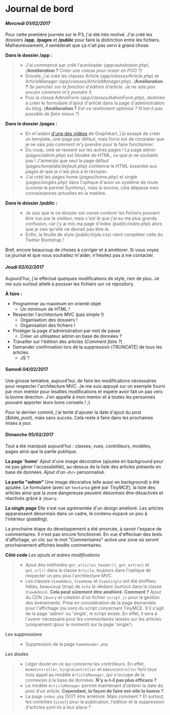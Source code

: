 Journal de bord
=======

#### *Mercredi 01/02/2017*

Pour cette première journée sur le P3, j'ai été très motivé. J'ai créé les dossiers **/app**, **/pages** et **/public** pour faire la distinction entre les fichiers. Malheureusement, il semblerait que ça n'ait pas servi à grand chose.

**Dans le dossier /app :**

>  - J'ai commencé par créé l'autoloader (*app/autoloader.php*). (**Amélioration ?** *Créer une classe pour rester en POO ?*)
>  - Ensuite, j'ai créé les classes Article (*app/classes/Article.php*) et ArticleManager (*app/classes/ArticleManager.php*). (**Amélioration
> ?** *Se pencher sur la fonction d'édition d'article. Je ne sais pas
> encore comment m'y prendre !*)
>  - Puis la classe AdminForm (*app/classes/AdminForm.php*), destinée à créer le formulaire d'ajout d'article dans la page d'administration du
> blog. (**Amélioration ?** *Est-ce réellement optimisé ? N'est-il pas
> possible de faire mieux ?*)

**Dans le dossier /pages :**

> - En m'aidant [d'une des vidéos](https://www.youtube.com/watch?v=sqiP39cH5K4) de Graphikart,
> j'ai essayé de créer un template, une page par défaut, mais force est
> de constater que je ne sais pas comment m'y prendre pour la faire
> fonctionner.
>  - Du coup, cela se ressent sur les autres pages ! La page admin (*pages/admin.php*) est blindée de HTML, ce que je ne souhaite pas !
> J'aimerais que seul la page défaut (*pages/template/default.php*)
> contienne le HTML essentiel aux pages et que je n'aie plus à le
> recopier.
>  - J'ai créé les pages home (*pages/home.php*) et single (*pages/singles.php*) dans l'optique d'avoir un système de route
> (comme le permet Symfony), mais là encore, cela dépasse mes
> connaissances actuelles en la matière.

**Dans le dossier /public :**

>  - Je sais que le ce dossier est censé contenir les fichiers pouvant être vus par le visiteur, mais c'est là que j'ai eu ma plus grande
> confusion, car j'y ai mis ma page d'index (*public/index.php*) alors
> que je sais qu'elle ne devrait pas être là.
>  - Enfin, la feuille de style (*public/style.css*) vient compléter celle du Twitter Bootstrap !

Bref, encore beaucoup de choses à corriger et à améliorer. Si vous voyez ce journal et que vous souhaitez m'aider, n'hésitez pas à me contacter.

#### *Jeudi 02/02/2017*

Aujourd'hui, j'ai effectué quelques modifications de style, rien de plus. Je me suis surtout attelé à pousser les fichiers sur ce repository.

**À faire :**

 - Programmer au maximum en orienté objet
	 - Un minimum de HTML !
 - Respecter l'architecture MVC (pas simple !)
	 - Organisation des dossiers !
	 - Organisation des fichiers !
 - Protéger la page d'administration par mot de passe
	 - Créer un utilisateur admin en base de données ?
 - Travailler sur l'édition des articles (*Comment faire ?*)
 - Demander confirmation lors de la suppression (*TRUNCATE*) de tous les articles
	 - JS ?

#### Samedi 04/02/2017

Une grosse tentative, aujourd'hui, de faire les modifications nécessaires pour respecter l'architecture MVC. Je me suis appuyé sur un exemple fourni par mon mentor pour lesdites modifications et espère avoir fait un pas vers la bonne direction. J'en appelle à mon mentor et à toutes les personnes pouvant apporter leurs bons conseils ! ;)

Pour le dernier commit, j'ai tenté d'ajouter la date d'ajout du post (*$date_post*), mais sans succès. Cela reste à faire dans les prochaines mises à jour.

#### Dimanche 05/02/2017

Tout a été manipulé aujourd'hui : classes, vues, contrôleurs, modèles, pages ainsi que la partie publique.

**La page '*home*'**
Ajout d'une image décorative (ajoutée en background pour ne pas gêner l'accessibilité), au-dessus de la liste des articles présents en base de données. Ajout d'un `<hr>` personnalisé.

**La partie "*admin*"**
Une image décorative (elle aussi en background) a été ajoutée. Le formulaire (avec un `textarea` géré par *TinyMCE*), la liste des articles ainsi que la zone dangereuse peuvent désormais être désactivés et réactivés grâce à `jQuery`.

**La *single page*** 
Elle s'est vue agrémentée d'un design amélioré. Les articles apparaissent désormais dans un cadre, le contenu espacé un peu à l'intérieur (*padding*).

La prochaine étape du développement a été amorcée, à savoir l'espace de commentaires. Il n'est pas encore fonctionnel. En vue d'effectuer des tests d'affichage, un clic sur le mot "Commentaires" active une zone où seront prochainement affichés lesdits commentaires.

**Côté code**
*Les ajouts et autres modifications*

 > - Ajout des méthodes `get_articles_header()`, `get_extract` et `get_url()` dans la classe `Article`, toujours dans l'optique de respecter un peu plus l'architecture MVC.
 > - Les classes `ViewAdmin`, `ViewHome` et `ViewSingle` ont été étoffées. Hélas, beaucoup (trop) de `echo` là-dedans (surtout dans la classe `ViewAdmin`). **Cela peut sûrement être amélioré. Comment ?**
 > Ajout du CDN `jQuery` et création d'un fichier `script.js` pour la gestion des évènements.
 > Prise en considération de la page demandée pour l'affichage (ou non) du script concernant TinyMCE. S'il s'agit de la page '*admin*' ou '*single*', le script existe. En effet, il sera à l'avenir nécessaire pour les commentaires laissés sur les articles (uniquement (pour le moment) sur la page 'single').

*Les suppressions*

> - Suppression de la page `homeHeader.php`

*Les doutes*

> - Léger doute en ce qui concerne les contrôleurs. En effet, `HomeController`, `SingleController` et `AdminController` font tous trois appel au modèle `ArticleManager`, qui s'occupe de la connexion à la base de données. **N'y a-t-il pas plus efficace ?**
> -  Le modèle `ArticleManager` permet maintenant d'obtenir la date du post d'un article. **Cependant, la façon de faire est-elle la bonne ?**
> - La page `index.php` DOIT être amélioré. Mais comment ? Et surtout, les contrôles (`isset`) pour la publication, l'édition et la suppression d'articles sont-ils à leur place ?